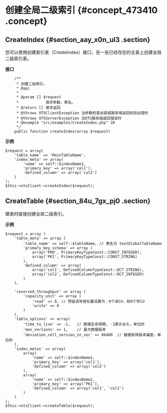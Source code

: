 # 创建全局二级索引 {#concept_473410 .concept}

## CreateIndex {#section_aay_x0n_ul3 .section}

您可以使用创建索引表（CreateIndex）接口，在一张已经存在的主表上创建全局二级索引表。

 **接口** 

``` {#codeblock_1be_qpb_1gf}
    /**
     * 创建二级索引。
     * @api
     *
     * @param [] $request
     *            请求参数，表名。
     * @return [] 请求返回
     * @throws OTSClientException 当参数检查出错或服务端返回校验出错时
     * @throws OTSServerException 当OTS服务端返回错误时
     * @example "src/examples/CreateIndex.php" 20
     */
    public function createIndex(array $request)
```

 **示例** 

``` {#codeblock_jyr_t4a_m8y}
$request = array(
    'table_name' => 'MainTableName',
    'index_meta' => array(
        'name' => self::$indexName1,
        'primary_key' => array('col1'),
        'defined_column' => array('col2')
    )
);
$this->otsClient->createIndex($request);
```

## CreateTable {#section_84u_7gx_pj0 .section}

建表时直接创建全局二级索引。

 **示例** 

``` {#codeblock_ikv_1lf_rpx}
$request = array (
    'table_meta' => array (
        'table_name' => self::$tableName, // 表名为 testGlobalTableName
        'primary_key_schema' => array (
            array('PK0', PrimaryKeyTypeConst::CONST_INTEGER),
            array('PK1', PrimaryKeyTypeConst::CONST_STRING)
        ),
        'defined_column' => array(
            array('col1', DefinedColumnTypeConst::DCT_STRING),
            array('col2', DefinedColumnTypeConst::DCT_INTEGER)
        )
    ),

    'reserved_throughput' => array (
        'capacity_unit' => array (
            'read' => 0, // 预留读写吞吐量设置为：0个读CU，和0个写CU
            'write' => 0
        )
    ),
    'table_options' => array(
        'time_to_live' => -1,   // 数据生命周期, -1表示永久，单位秒
        'max_versions' => 1,    // 最大数据版本
        'deviation_cell_version_in_sec' => 86400  // 数据有效版本偏差，单位秒
    ),
    'index_metas' => array(
        array(
            'name' => self::$indexName1,
            'primary_key' => array('col1'),
            'defined_column' => array('col2')
        ),
        array(
            'name' => self::$indexName2,
            'primary_key' => array('PK1'),
            'defined_column' => array('col1', 'col2')
        )
    )
);
$this->otsClient->createTable($request);
```

